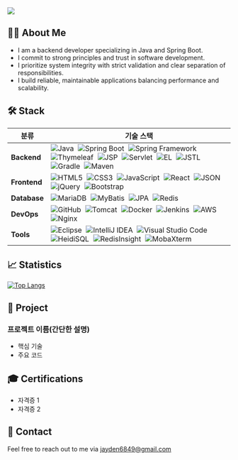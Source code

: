 <img src="https://capsule-render.vercel.app/api?type=waving&color=auto&height=300&section=header&text=Hello!%20I'm%20Jayden&fontSize=80&fontAlignY=42" />

## 👨‍💻 About Me
- I am a backend developer specializing in Java and Spring Boot.
- I commit to strong principles and trust in software development.
- I prioritize system integrity with strict validation and clear separation of responsibilities.
- I build reliable, maintainable applications balancing performance and scalability.

<!-- 스택 -->
## 🛠️ Stack

| 분류               | 기술 스택 |
|--------------------|-----------|
| **Backend** | <img src="https://img.shields.io/badge/Java-%23ED8B00.svg?style=flat-square&logo=openjdk&logoColor=white" alt="Java" style="max-height:50px; margin-right:5px;" /> <img src="https://img.shields.io/badge/Spring_Boot-%236DB33F.svg?style=flat-square&logo=springboot&logoColor=white" alt="Spring Boot" style="max-height:50px; margin-right:5px;" /> <img src="https://img.shields.io/badge/Spring_Framework-%236DB33F.svg?style=flat-square&logo=spring&logoColor=white" alt="Spring Framework" style="max-height:50px; margin-right:5px;" /> <img src="https://img.shields.io/badge/Thymeleaf-%2300564A.svg?style=flat-square&logo=thymeleaf&logoColor=white" alt="Thymeleaf" style="max-height:50px; margin-right:5px;" /> <img src="https://img.shields.io/badge/JSP-3776AB.svg?style=flat-square&logo=jsp&logoColor=white" alt="JSP" style="max-height:50px; margin-right:5px;" /> <img src="https://img.shields.io/badge/Servlet-%23A97B00.svg?style=flat-square&logo=apachetomcat&logoColor=white" alt="Servlet" style="max-height:50px; margin-right:5px;" /> <img src="https://img.shields.io/badge/EL-%234D9DE0.svg?style=flat-square&logo=java&logoColor=white" alt="EL" style="max-height:50px; margin-right:5px;" /> <img src="https://img.shields.io/badge/JSTL-%2300ADEF.svg?style=flat-square&logo=java&logoColor=white" alt="JSTL" style="max-height:50px; margin-right:5px;" /> <img src="https://img.shields.io/badge/Gradle-02303A.svg?style=flat-square&logo=gradle&logoColor=white" alt="Gradle" style="max-height:50px; margin-right:5px;" /> <img src="https://img.shields.io/badge/Maven-C71A36?style=flat-square&logo=apache-maven&logoColor=white" alt="Maven" style="max-height:50px; margin-right:5px;" /> |
| **Frontend**   | <img src="https://img.shields.io/badge/HTML5-%23E34F26.svg?style=flat-square&logo=html5&logoColor=white" alt="HTML5" style="max-height:50px; margin-right:5px;" /> <img src="https://img.shields.io/badge/CSS3-%231572B6.svg?style=flat-square&logo=css3&logoColor=white" alt="CSS3" style="max-height:50px; margin-right:5px;" /> <img src="https://img.shields.io/badge/JavaScript-%23323330.svg?style=flat-square&logo=javascript&logoColor=%23F7DF1E" alt="JavaScript" style="max-height:50px; margin-right:5px;" /> <img src="https://img.shields.io/badge/React-%2361DAFB.svg?style=flat-square&logo=react&logoColor=black" alt="React" style="max-height:50px; margin-right:5px;" /> <img src="https://img.shields.io/badge/JSON-3776AB.svg?style=flat-square&logo=json&logoColor=white" alt="JSON" style="max-height:50px; margin-right:5px;" /> <img src="https://img.shields.io/badge/jQuery-%230769AD.svg?style=flat-square&logo=jquery&logoColor=white" alt="jQuery" style="max-height:50px; margin-right:5px;" /> <img src="https://img.shields.io/badge/Bootstrap-%238511FA.svg?style=flat-square&logo=bootstrap&logoColor=white" alt="Bootstrap" style="max-height:50px; margin-right:5px;" /> |
| **Database**       | <img src="https://img.shields.io/badge/MariaDB-003545?style=flat-square&logo=mariadb&logoColor=white" alt="MariaDB" style="max-height:50px; margin-right:5px;" /> <img src="https://img.shields.io/badge/MyBatis-181717.svg?style=flat-square&logo=mybatis&logoColor=white" alt="MyBatis" style="max-height:50px; margin-right:5px;" /> <img src="https://img.shields.io/badge/JPA-007396.svg?style=flat-square&logo=java&logoColor=white" alt="JPA" style="max-height:50px; margin-right:5px;" /> <img src="https://img.shields.io/badge/Redis-%23D82C20.svg?style=flat-square&logo=redis&logoColor=white" alt="Redis" style="max-height:50px; margin-right:5px;" /> |
| **DevOps**         | <img src="https://img.shields.io/badge/GitHub-%23121011.svg?style=flat-square&logo=github&logoColor=white" alt="GitHub" style="max-height:50px; margin-right:5px;" /> <img src="https://img.shields.io/badge/Apache_Tomcat-%23F8DC75.svg?style=flat-square&logo=apache-tomcat&logoColor=black" alt="Tomcat" style="max-height:50px; margin-right:5px;" /> <img src="https://img.shields.io/badge/Docker-%230db7ed.svg?style=flat-square&logo=docker&logoColor=white" alt="Docker" style="max-height:50px; margin-right:5px;" /> <img src="https://img.shields.io/badge/Jenkins-%232C5263.svg?style=flat-square&logo=jenkins&logoColor=white" alt="Jenkins" style="max-height:50px; margin-right:5px;" /> <img src="https://img.shields.io/badge/AWS-%23FF9900.svg?style=flat-square&logo=amazon-aws&logoColor=white" alt="AWS" style="max-height:50px; margin-right:5px;" /> <img src="https://img.shields.io/badge/Nginx-%23009639.svg?style=flat-square&logo=nginx&logoColor=white" alt="Nginx" style="max-height:50px; margin-right:5px;" /> |
| **Tools**          | <img src="https://img.shields.io/badge/Eclipse-FE7A16.svg?style=flat-square&logo=eclipse&logoColor=white" alt="Eclipse" style="max-height:50px; margin-right:5px;" /> <img src="https://img.shields.io/badge/IntelliJIDEA-000000.svg?style=flat-square&logo=intellij-idea&logoColor=white" alt="IntelliJ IDEA" style="max-height:50px; margin-right:5px;" /> <img src="https://img.shields.io/badge/Visual_Studio_Code-007ACC.svg?style=flat-square&logo=visual-studio-code&logoColor=white" alt="Visual Studio Code" style="max-height:50px; margin-right:5px;" /> <img src="https://img.shields.io/badge/HeidiSQL-0A0A0A.svg?style=flat-square&logo=heidisql&logoColor=white" alt="HeidiSQL" style="max-height:50px; margin-right:5px;" /> <img src="https://img.shields.io/badge/RedisInsight-DC382D.svg?style=flat-square&logo=redis&logoColor=white" alt="RedisInsight" style="max-height:50px; margin-right:5px;" /> <img src="https://img.shields.io/badge/MobaXterm-3DA5D9.svg?style=flat-square&logo=microsoft&logoColor=white" alt="MobaXterm" style="max-height:50px; margin-right:5px;" /> |

<!-- 스탯 및 언어통계-->
## 📈 Statistics
<!-- [![Anurag's GitHub stats](https://github-readme-stats.vercel.app/api?username=Jayden6849&show_icons=true&theme=dark)](https://github.com/anuraghazra/github-readme-stats) -->
[![Top Langs](https://github-readme-stats.vercel.app/api/top-langs/?username=Jayden6849&theme=dark)](https://github.com/anuraghazra/github-readme-stats)

<!-- 포트폴리오 -->
## 🚀 Project
### 프로젝트 이름(간단한 설명)
* 핵심 기술
* 주요 코드

<!-- 자격증 -->
## 🎓 Certifications
* 자격증 1
* 자격증 2

<!-- 연락처 -->
## 📨 Contact
Feel free to reach out to me via [jayden6849@gmail.com](mailto:jayden6849@gmail.com) <!--or connect on [LinkedIn](https://linkedin.com/in/yourprofile)! -->
